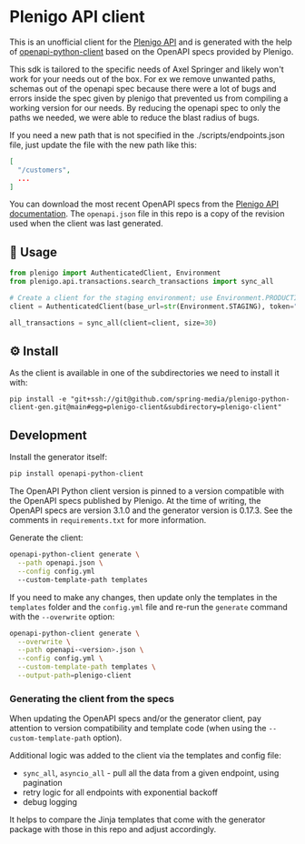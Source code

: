 # Plenigo API client 

This is an unofficial client for the [Plenigo API](https://api.plenigo.com/) and is generated with the help of [openapi-python-client](https://github.com/openapi-generators/openapi-python-client) based on the OpenAPI specs provided by Plenigo.

This sdk is tailored to the specific needs of Axel Springer and likely won't work for your needs out of the box. For ex we remove unwanted paths, schemas out of the openapi spec because there were a lot of bugs and errors inside the spec given by plenigo that prevented us from compiling a working version for our needs. By reducing the openapi spec to only the paths we needed, we were able to reduce the blast radius of bugs.

If you need a new path that is not specified in the ./scripts/endpoints.json file, just update the file with the new path like this:
```json
[
  "/customers",
  ...
]
```

You can download the most recent OpenAPI specs from the [Plenigo API documentation](https://api.plenigo.com). The `openapi.json` file in this repo is a copy of the revision used when the client was last generated.

## :dart: Usage

```python
from plenigo import AuthenticatedClient, Environment
from plenigo.api.transactions.search_transactions import sync_all

# Create a client for the staging environment; use Environment.PRODUCTION for the live API
client = AuthenticatedClient(base_url=str(Environment.STAGING), token="YourAPIkey")

all_transactions = sync_all(client=client, size=30)
```

## :gear: Install

As the client is available in one of the subdirectories we need to install it with:

```
pip install -e "git+ssh://git@github.com/spring-media/plenigo-python-client-gen.git@main#egg=plenigo-client&subdirectory=plenigo-client"
```

## Development

Install the generator itself:

```sh
pip install openapi-python-client
```

The OpenAPI Python client version is pinned to a version compatible with the OpenAPI specs published by Plenigo. At the time of writing, the OpenAPI specs are version 3.1.0 and the generator version is 0.17.3. See the comments in `requirements.txt` for more information.

Generate the client:

```sh
openapi-python-client generate \
  --path openapi.json \
  --config config.yml
  --custom-template-path templates
```

If you need to make any changes, then update only the templates in the `templates` folder and the `config.yml` file and re-run the `generate` command with the `--overwrite` option:

```sh
openapi-python-client generate \
  --overwrite \
  --path openapi-<version>.json \
  --config config.yml \
  --custom-template-path templates \
  --output-path=plenigo-client
```

### Generating the client from the specs

When updating the OpenAPI specs and/or the generator client, pay attention to version compatibility and template code (when using the `--custom-template-path` option).

Additional logic was added to the client via the templates and config file:

* `sync_all`, `asyncio_all` - pull all the data from a given endpoint, using pagination
* retry logic for all endpoints with exponential backoff
* debug logging 

It helps to compare the Jinja templates that come with the generator package with those in this repo and adjust accordingly. 
